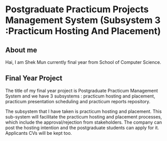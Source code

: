# Postgraduate Practicum Projects Management System (Subsystem 3 :Practicum Hosting And Placement)

## About me

Hai, I am Shek Mun currently final year from School of Computer Science.

## Final Year Project 

The title of my final year project is Postgraduate Practicum Management System and we have 3 subsystems : practicum hosting and placement, practicum presentation scheduling and practicum reports repository.

The subsystem that I have taken is practicum hosting and placement. This sub-system will facilitate the practicum hosting and placement processes, which include the approval/rejection from stakeholders. The company can post the hosting intention and the postgraduate students can apply for it. Applicants CVs will be kept too.

